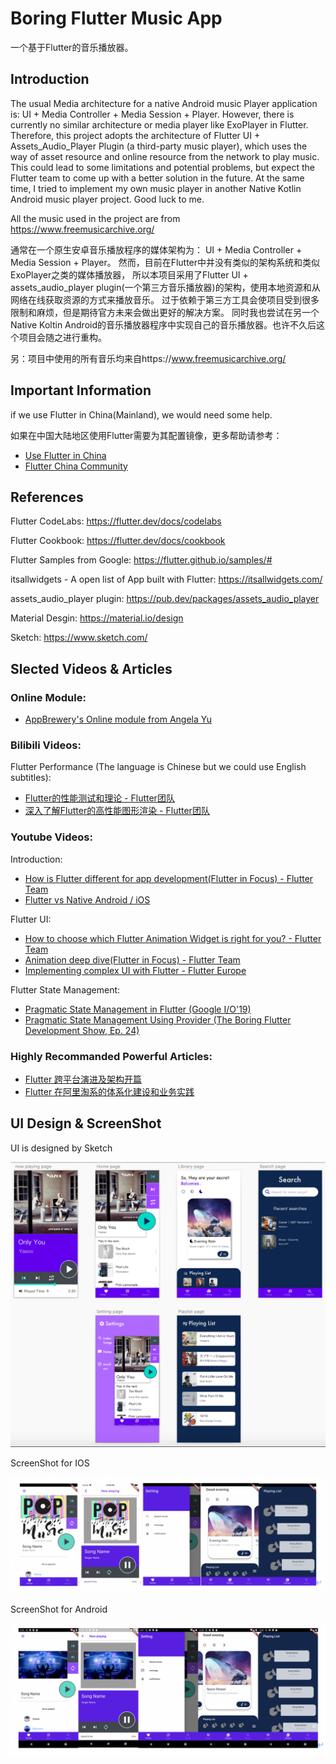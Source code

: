 # Boring Flutter Music App

一个基于Flutter的音乐播放器。

## Introduction

The usual Media architecture for a native Android music Player application is:
UI + Media Controller + Media Session + Player.
However, there is currently no similar architecture or media player like ExoPlayer in Flutter.
Therefore, this project adopts the architecture of Flutter UI + Assets_Audio_Player Plugin (a third-party music player), 
which uses the way of asset resource and online resource from the network to play music.
This could lead to some limitations and potential problems, but expect the Flutter team to come up with a better solution in the future.
At the same time, I tried to implement my own music player in another Native Kotlin Android music player project. Good luck to me.

All the music used in the project are from https://www.freemusicarchive.org/


通常在一个原生安卓音乐播放程序的媒体架构为：
UI + Media Controller + Media Session + Player。
然而，目前在Flutter中并没有类似的架构系统和类似ExoPlayer之类的媒体播放器，
所以本项目采用了Flutter UI + assets_audio_player plugin(一个第三方音乐播放器)的架构，使用本地资源和从网络在线获取资源的方式来播放音乐。
过于依赖于第三方工具会使项目受到很多限制和麻烦，但是期待官方未来会做出更好的解决方案。
同时我也尝试在另一个Native Koltin Android的音乐播放器程序中实现自己的音乐播放器。也许不久后这个项目会随之进行重构。

另：项目中使用的所有音乐均来自https://www.freemusicarchive.org/

## Important Information

if we use Flutter in China(Mainland), we would need some help.

如果在中国大陆地区使用Flutter需要为其配置镜像，更多帮助请参考：

- [Use Flutter in China](https://flutter.cn/community/china)
- [Flutter China Community](https://flutter.cn/)

## References

Flutter CodeLabs: https://flutter.dev/docs/codelabs

Flutter Cookbook: https://flutter.dev/docs/cookbook

Flutter Samples from Google: https://flutter.github.io/samples/#

itsallwidgets - A open list of App built with Flutter: https://itsallwidgets.com/

assets_audio_player plugin: https://pub.dev/packages/assets_audio_player

Material Desgin: https://material.io/design

Sketch: https://www.sketch.com/

## Slected Videos & Articles

### Online Module:

- [AppBrewery's Online module from Angela Yu](https://www.udemy.com/course/flutter-bootcamp-with-dart/?referralCode=2B7724A180C0502A2547)

### Bilibili Videos:

Flutter Performance (The language is Chinese but we could use English subtitles):
- [Flutter的性能测试和理论 - Flutter团队](https://www.bilibili.com/video/av63626119)
- [深入了解Flutter的高性能图形渲染 - Flutter团队](https://www.bilibili.com/video/av48772383)

### Youtube Videos:

Introduction:
- [How is Flutter different for app development(Flutter in Focus) - Flutter Team](https://www.youtube.com/watch?v=l-YO9CmaSUM&list=PLKULprLUqWYfRh72fsrRtvNHjyHKrUA4N&index=22)
- [Flutter vs Native Android / iOS](https://www.youtube.com/watch?v=xEA9vw8t4Ho&list=PLKULprLUqWYfRh72fsrRtvNHjyHKrUA4N&index=43)

Flutter UI:
- [How to choose which Flutter Animation Widget is right for you? - Flutter Team](https://www.youtube.com/watch?v=HrBiNHEqSYU)
- [Animation deep dive(Flutter in Focus) - Flutter Team](https://www.youtube.com/watch?v=PbcILiN8rbo&t=46s)
- [Implementing complex UI with Flutter - Flutter Europe](https://www.youtube.com/watch?v=FCyoHclCqc8&t=1049s)

Flutter State Management:
- [Pragmatic State Management in Flutter (Google I/O'19)](https://www.youtube.com/watch?v=d_m5csmrf7I)
- [Pragmatic State Management Using Provider (The Boring Flutter Development Show, Ep. 24)](https://www.youtube.com/watch?v=HrBiNHEqSYU)

### Highly Recommanded Powerful Articles:

- [Flutter 跨平台演进及架构开篇](http://gityuan.com/flutter/)
- [Flutter 在阿里淘系的体系化建设和业务实践](https://developer.aliyun.com/article/771109)

## UI Design & ScreenShot

UI is designed by Sketch

![UI Design](https://github.com/LiamDai/Project_BoringMusic/blob/master/ScreenShot/sketch.png)

ScreenShot for IOS

![IOS](https://github.com/LiamDai/Project_BoringMusic/blob/master/ScreenShot/ios.png)

ScreenShot for Android

![Android](https://github.com/LiamDai/Project_BoringMusic/blob/master/ScreenShot/3.png)




